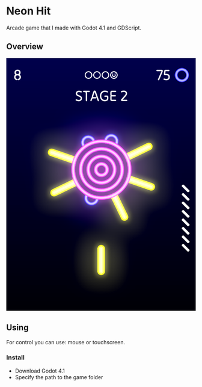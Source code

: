# Neon Hit
Arcade game that I made with Godot 4.1 and GDScript.

## Overview
![Interface](docs/interface.png)

## Using
For control you can use: mouse or touchscreen.

### Install
- Download Godot 4.1
- Specify the path to the game folder
